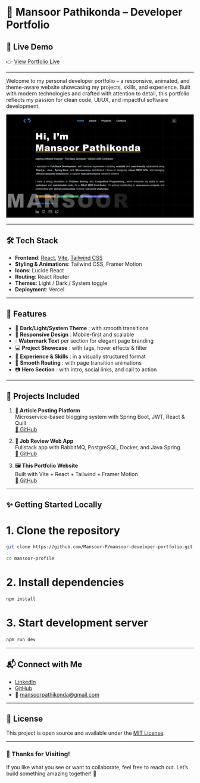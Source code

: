 # 🚀 Mansoor Pathikonda – Developer Portfolio
 ## 🔗 Live Demo

👉 [View Portfolio Live](https://mansoor-developer-portfolio.vercel.app/)

---
Welcome to my personal developer portfolio – a responsive, animated, and theme-aware website showcasing my projects, skills, and experience. Built with modern technologies and crafted with attention to detail, this portfolio reflects my passion for clean code, UI/UX, and impactful software development.

![Portfolio Preview](/src//assets//screenshots/portfolio.png)

---

## 🛠️ Tech Stack

- **Frontend**: [React](https://react.dev/), [Vite](https://vitejs.dev/), [Tailwind CSS](https://tailwindcss.com/)
- **Styling & Animations**: Tailwind CSS, Framer Motion
- **Icons**: Lucide React
- **Routing**: React Router
- **Themes**: Light / Dark / System toggle
- **Deployment**: Vercel

---

## 🌟 Features

- 🎨 **Dark/Light/System Theme** : with smooth transitions
- 📱 **Responsive Design** : Mobile-first and scalable
- 💧 **Watermark Text** per section for elegant page branding
- 💻 **Project Showcase** : with tags, hover effects & filter
- 📄 **Experience & Skills** : in a visually structured format
- 🧭 **Smooth Routing** : with page transition animations
- 📷 **Hero Section** : with intro, social links, and call to action

---



## 🧠 Projects Included

1. **📰 Article Posting Platform**  
   Microservice-based blogging system with Spring Boot, JWT, React & Quill  
   [🔗 GitHub](https://github.com/Mansoor-P/blog-application)

2. **💼 Job Review Web App**  
   Fullstack app with RabbitMQ, PostgreSQL, Docker, and Java Spring  
   [🔗 GitHub](https://github.com/Mansoor-P/jobsmicroservice)

3. **🖼️ This Portfolio Website**  
   Built with Vite + React + Tailwind + Framer Motion  
   [🔗 GitHub](https://github.com/username/mansoor-profile)

---

## ✨ Getting Started Locally

# 1. Clone the repository

```bash
git clone https://github.com/Mansoor-P/mansoor-developer-portfolio.git
```

```bash
cd mansoor-profile
```

# 2. Install dependencies

```bash
npm install
```

# 3. Start development server

```bash
npm run dev
```

---

## 📬 Connect with Me

- [LinkedIn](https://linkedin.com/in/mansoor0731)
- [GitHub](https://github.com/Mansoor-P)
- 📧 [mansoorpathikonda@gmail.com](mailto:mansoorpathikonda@gmail.com)

---

## 📝 License

This project is open source and available under the [MIT License](LICENSE).

---

### 🙌 Thanks for Visiting!

If you like what you see or want to collaborate, feel free to reach out. Let’s build something amazing together! 🚀
